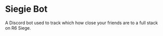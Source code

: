 # Siegie Bot
 A Discord bot used to track which how close your friends are to a full stack on R6 Siege.

